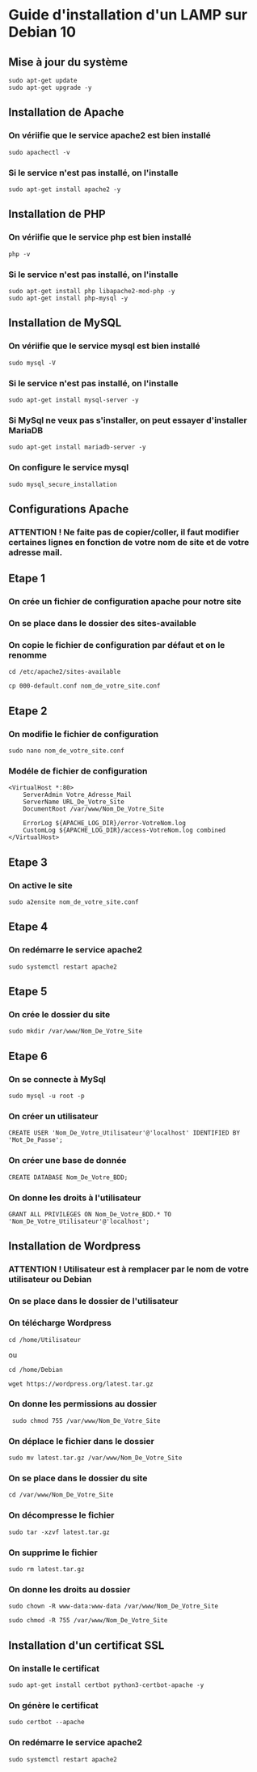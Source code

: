 # Guide d'installation d'un LAMP sur Debian 10

## Mise à jour du système

```
sudo apt-get update
sudo apt-get upgrade -y
```

## Installation de Apache

### On vériifie que le service apache2 est bien installé

```
sudo apachectl -v
```

### Si le service n'est pas installé, on l'installe

```
sudo apt-get install apache2 -y
```


## Installation de PHP

### On vériifie que le service php est bien installé

```
php -v
```

### Si le service n'est pas installé, on l'installe

```
sudo apt-get install php libapache2-mod-php -y
sudo apt-get install php-mysql -y
```


## Installation de MySQL

### On vériifie que le service mysql est bien installé

```
sudo mysql -V
```

### Si le service n'est pas installé, on l'installe

```
sudo apt-get install mysql-server -y
```
### Si MySql ne veux pas s'installer, on peut essayer d'installer MariaDB

```
sudo apt-get install mariadb-server -y
```

### On configure le service mysql

```
sudo mysql_secure_installation
```

[//]: # (---------------------------------------------------------------------------------------------)

## Configurations Apache

### ATTENTION ! Ne faite pas de copier/coller, il faut modifier certaines lignes en fonction de votre nom de site et de votre adresse mail.

## Etape 1

### On crée un fichier de configuration apache pour notre site
### On se place dans le dossier des sites-available
### On copie le fichier de configuration par défaut et on le renomme

```
cd /etc/apache2/sites-available
```
```
cp 000-default.conf nom_de_votre_site.conf
```

## Etape 2

### On modifie le fichier de configuration

```
sudo nano nom_de_votre_site.conf
```

### Modéle de fichier de configuration
    
```
<VirtualHost *:80>
    ServerAdmin Votre_Adresse_Mail
    ServerName URL_De_Votre_Site
    DocumentRoot /var/www/Nom_De_Votre_Site
    
    ErrorLog ${APACHE_LOG_DIR}/error-VotreNom.log
    CustomLog ${APACHE_LOG_DIR}/access-VotreNom.log combined
</VirtualHost>
```

## Etape 3

### On active le site

```
sudo a2ensite nom_de_votre_site.conf
```

## Etape 4

### On redémarre le service apache2

```
sudo systemctl restart apache2
```

## Etape 5

### On crée le dossier du site

```
sudo mkdir /var/www/Nom_De_Votre_Site
```

## Etape 6

### On se connecte à MySql

```
sudo mysql -u root -p
```

### On créer un utilisateur

```
CREATE USER 'Nom_De_Votre_Utilisateur'@'localhost' IDENTIFIED BY 'Mot_De_Passe';
```

### On créer une base de donnée

```
CREATE DATABASE Nom_De_Votre_BDD;
```

### On donne les droits à l'utilisateur

```
GRANT ALL PRIVILEGES ON Nom_De_Votre_BDD.* TO 'Nom_De_Votre_Utilisateur'@'localhost';
```

## Installation de Wordpress

### ATTENTION ! Utilisateur est à remplacer par le nom de votre utilisateur ou Debian

### On se place dans le dossier de l'utilisateur
### On télécharge Wordpress

```
cd /home/Utilisateur
```
ou
```
cd /home/Debian
```

```
wget https://wordpress.org/latest.tar.gz
```
### On donne les permissions au dossier

```
 sudo chmod 755 /var/www/Nom_De_Votre_Site
```

### On déplace le fichier dans le dossier

```
sudo mv latest.tar.gz /var/www/Nom_De_Votre_Site
```

### On se place dans le dossier du site

```
cd /var/www/Nom_De_Votre_Site
```

### On décompresse le fichier

```
sudo tar -xzvf latest.tar.gz
```

### On supprime le fichier

```
sudo rm latest.tar.gz
```

### On donne les droits au dossier

```
sudo chown -R www-data:www-data /var/www/Nom_De_Votre_Site
```
```
sudo chmod -R 755 /var/www/Nom_De_Votre_Site
```


## Installation d'un certificat SSL

### On installe le certificat

```
sudo apt-get install certbot python3-certbot-apache -y
```

### On génère le certificat

```
sudo certbot --apache
```

### On redémarre le service apache2

```
sudo systemctl restart apache2
```
